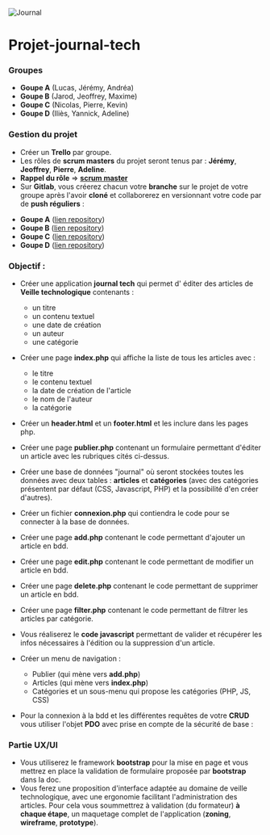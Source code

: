 ![Journal](https://media.giphy.com/media/qAhQQCHK3a1l6/200.gif)

# Projet-journal-tech

### Groupes
- **Goupe A** (Lucas, Jérémy, Andréa)
- **Goupe B** (Jarod, Jeoffrey, Maxime)
- **Goupe C** (Nicolas, Pierre, Kevin)
- **Goupe D** (Iliès, Yannick, Adeline)

### Gestion du projet
* Créer un **Trello** par groupe.
* Les rôles de **scrum masters** du projet seront tenus par : **Jérémy**, **Jeoffrey**, **Pierre**, **Adeline**.
* **Rappel du rôle** => [**scrum master**](https://www.unow.fr/blog/le-coin-des-experts/role-scrum-master-4-points)
* Sur **Gitlab**, vous créerez chacun votre **branche** sur le projet de votre groupe après l'avoir **cloné** et collaborerez en versionnant votre code par de **push réguliers** : 
- **Goupe A** ([lien repository]())
- **Goupe B** ([lien repository]())
- **Goupe C** ([lien repository]())
- **Goupe D** ([lien repository]())

### Objectif :

* Créer une application **journal tech** qui permet d' éditer des articles de **Veille technologique** contenants :     
     - un titre 
     - un contenu textuel 
     - une date de création
     - un auteur
     - une catégorie 
    
* Créer une page **index.php** qui affiche la liste de tous les articles avec :  
    - le titre
    - le contenu textuel
    - la date de création de l'article
    - le nom de l'auteur
    - la catégorie    

* Créer un **header.html** et un **footer.html** et les inclure dans les pages php.
         
* Créer une page **publier.php** contenant un formulaire permettant d'éditer un article avec les rubriques cités ci-dessus.
    
* Créer une base de données "journal" où seront stockées toutes les données avec deux tables : **articles** et **catégories** (avec des catégories présentent par défaut (CSS, Javascript, PHP) et la possibilité d'en créer d'autres).

* Créer un fichier **connexion.php** qui contiendra le code pour se connecter à la base de données.

* Créer une page **add.php** contenant le code permettant d'ajouter un article en bdd.

* Créer une page **edit.php** contenant le code permettant de modifier un article en bdd.

* Créer une page **delete.php** contenant le code permettant de supprimer un article en bdd.

* Créer une page **filter.php** contenant le code permettant de filtrer les articles par catégorie.

* Vous réaliserez le **code javascript** permettant de valider et récupérer les infos nécessaires à l'édition ou la suppression d'un article.

* Créer un menu de navigation :
    - Publier (qui mène vers **add.php**)        
    - Articles (qui mène vers **index.php**)
    - Catégories et un sous-menu qui propose les catégories (PHP, JS, CSS)   
 
 * Pour la connexion à la bdd et les différentes requêtes de votre **CRUD** vous utiliser l'objet **PDO** avec prise en compte de la sécurité de base :
 
### Partie UX/UI

* Vous utiliserez le framework **bootstrap** pour la mise en page et vous mettrez en place la validation de formulaire proposée par **bootstrap** dans la doc.
* Vous ferez une proposition d'interface adaptée au domaine de veille technologique, avec une ergonomie facilitant l'administration des articles. Pour cela vous soummettrez à validation (du formateur) **à chaque étape**, un maquetage complet de l'application (**zoning**, **wireframe**, **prototype**).





